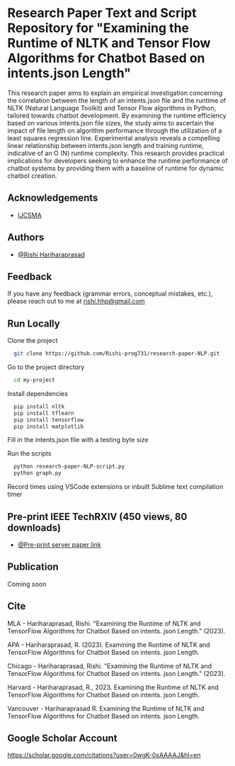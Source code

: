 
# Research Paper Text and Script Repository for "Examining the Runtime of NLTK and Tensor Flow Algorithms for Chatbot Based on intents.json Length"

This research paper aims to explain an empirical investigation concerning the correlation between the length of an
intents.json file and the runtime of NLTK (Natural Language Toolkit) and Tensor Flow algorithms in Python,
tailored towards chatbot development. By examining the runtime efficiency based on various intents.json file sizes,
the study aims to ascertain the impact of file length on algorithm performance through the utilization of a least
squares regression line. Experimental analysis reveals a compelling linear relationship between intents.json length
and training runtime, indicative of an O (N) runtime complexity. This research provides practical implications for
developers seeking to enhance the runtime performance of chatbot systems by providing them with a baseline of
runtime for dynamic chatbot creation.

## Acknowledgements

 - [IJCSMA](https://www.ijcsma.com/)


## Authors

- [@Rishi Hariharaprasad](https://github.com/Rishi-prog731)


## Feedback

If you have any feedback (grammar errors, conceptual mistakes, etc.), please reach out to me at rishi.hhp@gmail.com


## Run Locally

Clone the project

```bash
  git clone https://github.com/Rishi-prog731/research-paper-NLP.git
```

Go to the project directory

```bash
  cd my-project
```

Install dependencies

```bash
  pip install nltk
  pip install tflearn
  pip install tensorflow
  pip install matplotlib
```

Fill in the intents.json file with a testing byte size

Run the scripts 

```bash
  python research-paper-NLP-script.py
  python graph.py
```

Record times using VSCode extensions or inbuilt Sublime text compilation timer

## Pre-print IEEE TechRXIV (450 views, 80 downloads)

- [@Pre-print server paper link](https://www.techrxiv.org/articles/preprint/Examining_the_Runtime_of_NLTK_and_TensorFlow_Algorithms_for_Chatbot_Based_on_intents_json_Length/23542260/3)

## Publication

Coming soon

## Cite

MLA - Hariharaprasad, Rishi. "Examining the Runtime of NLTK and TensorFlow Algorithms for Chatbot Based on intents. json Length." (2023).

APA - Hariharaprasad, R. (2023). Examining the Runtime of NLTK and TensorFlow Algorithms for Chatbot Based on intents. json Length.

Chicago - Hariharaprasad, Rishi. "Examining the Runtime of NLTK and TensorFlow Algorithms for Chatbot Based on intents. json Length." (2023).

Harvard - Hariharaprasad, R., 2023. Examining the Runtime of NLTK and TensorFlow Algorithms for Chatbot Based on intents. json Length.

Vancouver - Hariharaprasad R. Examining the Runtime of NLTK and TensorFlow Algorithms for Chatbot Based on intents. json Length.

## Google Scholar Account

https://scholar.google.com/citations?user=0wgK-0sAAAAJ&hl=en
